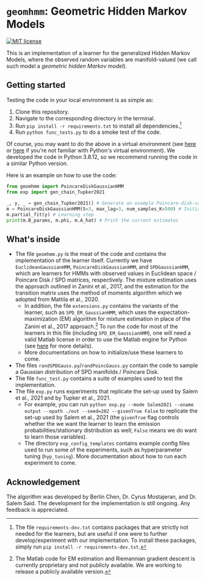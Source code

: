 # `geomhmm`: Geometric Hidden Markov Models

[![MIT license](https://img.shields.io/badge/License-MIT-blue.svg)](https://lbesson.mit-license.org/)

This is an implementation of a learner for the generalized Hidden Markov Models, where the observed random variables are manifold-valued (we call such model a *geometric hidden Markov model*).

## Getting started

 Testing the code in your local environment is as simple as:
1. Clone this repository.
2. Navigate to the corresponding directory in the terminal.
3. Run `pip install -r requirements.txt` to install all dependencies.[^1]
4. Run `python func_tests.py` to do a smoke test of the code.

Of course, you may want to do the above in a virtual environment (see [here](https://realpython.com/python-virtual-environments-a-primer/) or [here](https://uoa-eresearch.github.io/eresearch-cookbook/recipe/2014/11/20/conda/) if you're not familiar with Python's virtual environment). We developed the code in Python 3.8.12, so we recommend running the code in a similar Python version.

Here is an example on how to use the code:

```python
from geomhmm import PoincareDiskGaussianHMM
from exp import gen_chain_Tupker2021

_, y, _ = gen_chain_Tupker2021() # Generate an example Poincare-disk-valued HMM
m = PoincareDiskGaussianHMM(S=3, max_lag=3, num_samples_K=500) # Initialize the learner
m.partial_fit(y) # Learning step
print(m.B_params, m.phi, m.A_hat) # Print the current estimates
```

## What's inside

* The file `geomhmm.py` is the meat of the code and contains the implementation of the learner itself. Currently we have `EuclideanGaussianHMM`, `PoincareDiskGaussianHMM`, and `SPDGaussianHMM`, which are learners for HMMs with observed values in Euclidean space / Poincare Disk / SPD matrices, respectively. The mixture estimation uses the approach outlined in Zanini et al., 2017, and the estimation for the transition matrix uses the method of moments algorithm which we adopted from Mattila et al., 2020. 
    * In addition, the file `extensions.py` contains the variants of the learner, such as `SPD_EM_GaussianHMM`, which uses the expectation-maximization (EM) algorithm for mixture estimation in place of the Zanini et al., 2017 approach.[^2] To run the code for most of the learners in this file (including `SPD_EM_GaussianHMM`), one will need a valid Matlab license in order to use the Matlab engine for Python (see [here](https://www.mathworks.com/help/matlab/matlab_external/install-the-matlab-engine-for-python.html) for more details).
    * More documentations on how to initialize/use these learners to come.
* The files `randSPDGauss.py`/`randPoincGauss.py` contain the code to sample a Gaussian distribution of SPD manifolds / Poincare Disk.
* The file `func_test.py` contains a suite of examples used to test the implementation.
* The file `exp.py` runs experiments that replicate the set-up used by Salem et al., 2021 and by Tupker et al., 2021.
    * For example, you can run `python exp.py --mode Salem2021 --oname output --opath ./out --seed=202 --givenTrue False` to replicate the set-up used by Salem et al., 2021 (the `givenTrue` flag controls whether the we want the learner to learn the emission probabilities/stationary distribution as well; `False` means we do want to learn those variables).
    * The directory `exp_config_templates` contains example config files used to run some of the experiments, such as hyperparameter tuning (`hyp_tuning`). More documentation about how to run each experiment to come.

## Acknowledgement
The algorithm was developed by Berlin Chen, Dr. Cyrus Mostajeran, and Dr. Salem Said. The development for the implementation is still ongoing. Any feedback is appreciated.

[^1]: The file `requirements-dev.txt` contains packages that are strictly not needed for the learners, but are useful if one were to further develop/experiment with our implementation. To install these packages, simply run `pip install -r requirements-dev.txt`.
[^2]:  The Matlab code for EM estimation and Riemannian gradient descent is currently proprietary and not publicly available. We are working to release a publicly available version.
